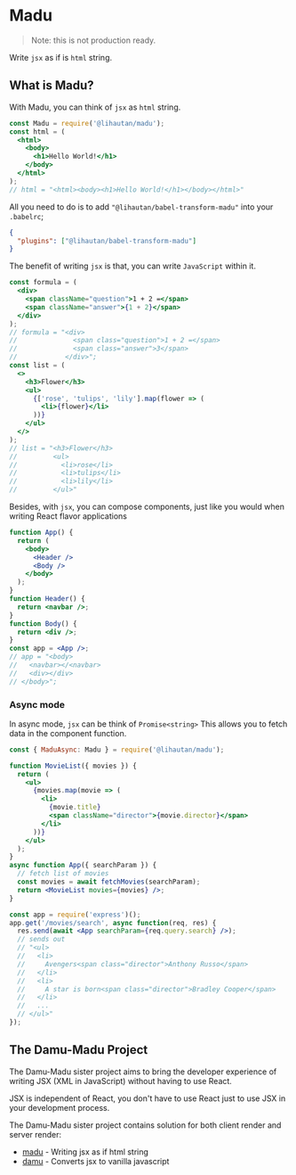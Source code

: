 # Madu

> Note: this is not production ready.

Write `jsx` as if is `html` string.

## What is Madu?

With Madu, you can think of `jsx` as `html` string.

```jsx
const Madu = require('@lihautan/madu');
const html = (
  <html>
    <body>
      <h1>Hello World!</h1>
    </body>
  </html>
);
// html = "<html><body><h1>Hello World!</h1></body></html>"
```

All you need to do is to add `"@lihautan/babel-transform-madu"` into your `.babelrc`;

```json
{
  "plugins": ["@lihautan/babel-transform-madu"]
}
```

The benefit of writing `jsx` is that, you can write `JavaScript` within it.

```jsx
const formula = (
  <div>
    <span className="question">1 + 2 =</span>
    <span className="answer">{1 + 2}</span>
  </div>
);
// formula = "<div>
//              <span class="question">1 + 2 =</span>
//              <span class="answer">3</span>
//            </div>";
const list = (
  <>
    <h3>Flower</h3>
    <ul>
      {['rose', 'tulips', 'lily'].map(flower => (
        <li>{flower}</li>
      ))}
    </ul>
  </>
);
// list = "<h3>Flower</h3>
//         <ul>
//           <li>rose</li>
//           <li>tulips</li>
//           <li>lily</li>
//         </ul>"
```

Besides, with `jsx`, you can compose components, just like you would when writing React flavor applications

```jsx
function App() {
  return (
    <body>
      <Header />
      <Body />
    </body>
  );
}
function Header() {
  return <navbar />;
}
function Body() {
  return <div />;
}
const app = <App />;
// app = "<body>
//   <navbar></<navbar>
//   <div></div>
// </body>";
```

### Async mode

In async mode, `jsx` can be think of `Promise<string>`
This allows you to fetch data in the component function.

```jsx
const { MaduAsync: Madu } = require('@lihautan/madu');

function MovieList({ movies }) {
  return (
    <ul>
      {movies.map(movie => (
        <li>
          {movie.title}
          <span className="director">{movie.director}</span>
        </li>
      ))}
    </ul>
  );
}
async function App({ searchParam }) {
  // fetch list of movies
  const movies = await fetchMovies(searchParam);
  return <MovieList movies={movies} />;
}

const app = require('express')();
app.get('/movies/search', async function(req, res) {
  res.send(await <App searchParam={req.query.search} />);
  // sends out
  // "<ul>
  //   <li>
  //     Avengers<span class="director">Anthony Russo</span>
  //   </li>
  //   <li>
  //     A star is born<span class="director">Bradley Cooper</span>
  //   </li>
  //   ...
  // </ul>"
});
```

## The Damu-Madu Project

The Damu-Madu sister project aims to bring the developer experience of writing JSX (XML in JavaScript) without having to use React.

JSX is independent of React, you don't have to use React just to use JSX in your development process.

The Damu-Madu sister project contains solution for both client render and server render:

- [madu](https://github.com/tanhauhau/madu) - Writing jsx as if html string
- [damu](https://github.com/tanhauhau/damu) - Converts jsx to vanilla javascript